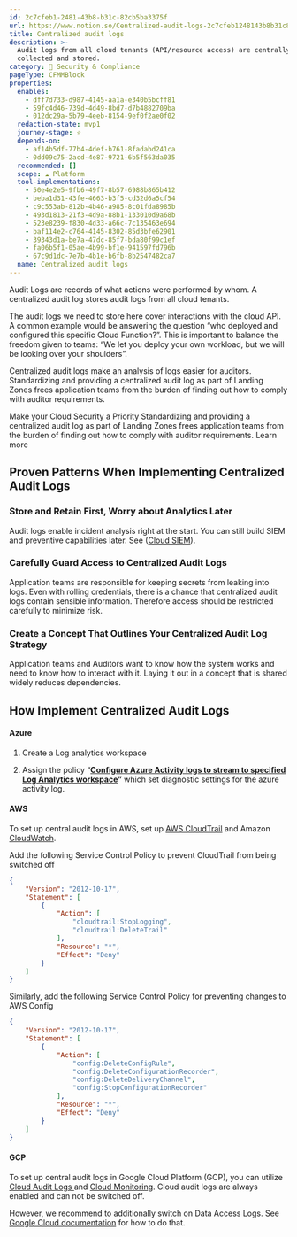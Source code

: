 ```yaml
---
id: 2c7cfeb1-2481-43b8-b31c-82cb5ba3375f
url: https://www.notion.so/Centralized-audit-logs-2c7cfeb1248143b8b31c82cb5ba3375f
title: Centralized audit logs
description: >-
  Audit logs from all cloud tenants (API/resource access) are centrally
  collected and stored. 
category: 🔖 Security & Compliance
pageType: CFMMBlock
properties:
  enables:
    - dff7d733-d987-4145-aa1a-e340b5bcff81
    - 59fc4d46-739d-4d49-8bd7-d7b4882709ba
    - 012dc29a-5b79-4eeb-8154-9ef0f2ae0f02
  redaction-state: mvp1
  journey-stage: ⭐️
  depends-on:
    - af14b5df-77b4-4def-b761-8fadabd241ca
    - 0dd09c75-2acd-4e87-9721-6b5f563da035
  recommended: []
  scope: ☁️ Platform
  tool-implementations:
    - 50e4e2e5-9fb6-49f7-8b57-6988b865b412
    - beba1d31-43fe-4663-b3f5-cd32d6a5cf54
    - c9c553ab-812b-4b46-a985-8c01fda8985b
    - 493d1813-21f3-4d9a-88b1-133010d9a68b
    - 523e8239-f830-4d33-a66c-7c135463e694
    - baf114e2-c764-4145-8302-85d3bfe62901
    - 39343d1a-be7a-47dc-85f7-bda80f99c1ef
    - fa06b5f1-05ae-4b99-bf1e-941597fd796b
    - 67c9d1dc-7e7b-4b1e-b6fb-8b2547482ca7
  name: Centralized audit logs
---
```


Audit Logs are records of what actions were performed by whom. A centralized audit log stores audit logs from all cloud tenants.

The audit logs we need to store here cover interactions with the cloud API. A common example would be answering the question “who deployed and configured this specific Cloud Function?”. This is important to balance the freedom given to teams: “We let you deploy your own workload, but we will be looking over your shoulders”.

Centralized audit logs make an analysis of logs easier for auditors. Standardizing and providing a centralized audit log as part of Landing Zones frees application teams from the burden of finding out how to comply with auditor requirements. 



<!--notion-markdown-cms:raw-->
<CallToAction>
  <CtaHeader>Make your Cloud Security a Priority</CtaHeader>
  <CtaText>Standardizing and providing a centralized audit log as part of Landing Zones frees application teams from the burden of finding out how to comply with auditor requirements.</CtaText>
  <CtaButton class="btn-primary" url="https://www.meshcloud.io/2021/05/19/multi-cloud-security-and-compliance/">Learn more</CtaButton>
</CallToAction>

## Proven Patterns When Implementing Centralized Audit Logs

### Store and Retain First, Worry about Analytics Later

Audit logs enable incident analysis right at the start. You can still build SIEM and preventive capabilities later. See ([Cloud SIEM](./cloud-siem.md)).

### Carefully Guard Access to Centralized Audit Logs

Application teams are responsible for keeping secrets from leaking into logs. Even with rolling credentials, there is a chance that centralized audit logs contain sensible information. Therefore access should be restricted carefully to minimize risk.

### Create a Concept That Outlines Your Centralized Audit Log Strategy

Application teams and Auditors want to know how the system works and need to know how to interact with it. Laying it out in a concept that is shared widely reduces dependencies. 



## How Implement Centralized Audit Logs

#### Azure

1. Create a Log analytics workspace

1. Assign the policy “[**Configure Azure Activity logs to stream to specified Log Analytics workspace**](https://portal.azure.com/#blade/Microsoft_Azure_Policy/PolicyDetailBlade/definitionId/%2Fproviders%2FMicrosoft.Authorization%2FpolicyDefinitions%2F2465583e-4e78-4c15-b6be-a36cbc7c8b0f)**”** which set diagnostic settings for the azure activity log.

#### AWS

To set up central audit logs in AWS, set up [AWS CloudTrail](https://docs.aws.amazon.com/audit-manager/latest/userguide/security-logging-and-monitoring.html) and Amazon [CloudWatch](https://docs.aws.amazon.com/AmazonCloudWatch/latest/monitoring/WhatIsCloudWatch.html).

Add the following Service Control Policy to prevent CloudTrail from being switched off

```json
{
    "Version": "2012-10-17",
    "Statement": [
        {
            "Action": [
                "cloudtrail:StopLogging",
                "cloudtrail:DeleteTrail"
            ],
            "Resource": "*",
            "Effect": "Deny"
        }
    ]
}
```

Similarly, add the following Service Control Policy for preventing changes to AWS Config

```json
{
    "Version": "2012-10-17",
    "Statement": [
        {
            "Action": [
                "config:DeleteConfigRule",
                "config:DeleteConfigurationRecorder",
                "config:DeleteDeliveryChannel",
                "config:StopConfigurationRecorder"
            ],
            "Resource": "*",
            "Effect": "Deny"
        }
    ]
}
```

#### GCP

To set up central audit logs in Google Cloud Platform (GCP), you can utilize [Cloud Audit Logs ](https://cloud.google.com/logging/docs/audit)and [Cloud Monitoring](https://cloud.google.com/monitoring/docs). Cloud audit logs are always enabled and can not be switched off.

However, we recommend to additionally switch on Data Access Logs. See [Google Cloud documentation](https://cloud.google.com/logging/docs/audit/configure-data-access) for how to do that.

